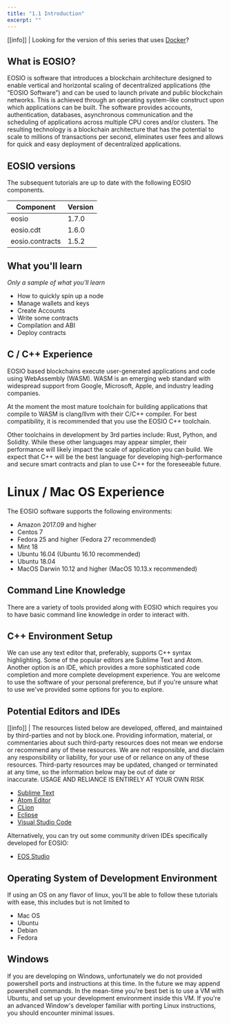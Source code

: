 ```yaml
---
title: "1.1 Introduction"
excerpt: ""
---
```

[[info]]
|
Looking for the version of this series that uses [Docker](https://developers.eos.io/eosio-home/v1.7.0/docs/introduction)?

## What is EOSIO?
EOSIO is software that introduces a blockchain architecture designed to enable vertical and horizontal scaling of decentralized applications (the “EOSIO Software”) and can be used to launch private and public blockchain networks. This is achieved through an operating system-like construct upon which applications can be built. The software provides accounts, authentication, databases, asynchronous communication and the scheduling of applications across multiple CPU cores and/or clusters. The resulting technology is a blockchain architecture that has the potential to scale to millions of transactions per second, eliminates user fees and allows for quick and easy deployment of decentralized applications. 
## EOSIO versions
The subsequent tutorials are up to date with the following EOSIO components. 

| Component | Version |
| ------ | ------ | 
| eosio | 1.7.0 |
| eosio.cdt | 1.6.0 |
| eosio.contracts | 1.5.2 |
## What you'll learn
_Only a sample of what you'll learn_
- How to quickly spin up a node
- Manage wallets and keys
- Create Accounts
- Write some contracts
- Compilation and ABI 
- Deploy contracts
## C / C++ Experience
EOSIO based blockchains execute user-generated applications and code using WebAssembly (WASM). WASM is an emerging web standard with widespread support from Google, Microsoft, Apple, and industry leading companies. 

At the moment the most mature toolchain for building applications that compile to WASM is clang/llvm with their C/C++ compiler. For best compatibility, it is recommended that you use the EOSIO C++ toolchain.

Other toolchains in development by 3rd parties include: Rust, Python, and Solidity. While these other languages may appear simpler, their performance will likely impact the scale of application you can build. We expect that C++ will be the best language for developing high-performance and secure smart contracts and plan to use C++ for the foreseeable future.

# Linux / Mac OS Experience

The EOSIO software supports the following environments:

* Amazon 2017.09 and higher
* Centos 7
* Fedora 25 and higher (Fedora 27 recommended)
* Mint 18
* Ubuntu 16.04 (Ubuntu 16.10 recommended)
* Ubuntu 18.04
* MacOS Darwin 10.12 and higher (MacOS 10.13.x recommended)
## Command Line Knowledge
There are a variety of tools provided along with EOSIO which requires you to have basic command line knowledge in order to interact with.
## C++ Environment Setup
We can use any text editor that, preferably, supports C++ syntax highlighting. Some of the popular editors are Sublime Text and Atom. Another option is an IDE, which provides a more sophisticated code completion and more complete development experience. You are welcome to use the software of your personal preference, but if you're unsure what to use we've provided some options for you to explore. 
## Potential Editors and IDEs

[[info]]
|
The resources listed below are developed, offered, and maintained by third-parties and not by block.one. Providing information, material, or commentaries about such third-party resources does not mean we endorse or recommend any of these resources. We are not responsible, and disclaim any responsibility or liability, for your use of or reliance on any of these resources. Third-party resources may be updated, changed or terminated at any time, so the information below may be out of date or inaccurate. USAGE AND RELIANCE IS ENTIRELY AT YOUR OWN RISK
- [Sublime Text](https://www.sublimetext.com/)
- [Atom Editor](https://atom.io/)
- [CLion](https://www.jetbrains.com/clion/)
- [Eclipse](http://www.eclipse.org/downloads/packages/release/oxygen/1a/eclipse-ide-cc-developers)
- [Visual Studio Code](https://code.visualstudio.com/)

Alternatively, you can try out some community driven IDEs specifically developed for EOSIO:

- [EOS Studio](https://www.eosstudio.io/)
## Operating System of Development Environment
If using an OS on any flavor of linux, you'll be able to follow these tutorials with ease, this includes but is not limited to
- Mac OS
- Ubuntu
- Debian
- Fedora

## Windows
If you are developing on Windows, unfortunately we do not provided powershell ports and instructions at this time. In the future we may append powershell commands. In the mean-time you're best bet is to use a VM with Ubuntu, and set up your development environment inside this VM. If you're an advanced Window's developer familiar with porting Linux instructions, you should encounter minimal issues.